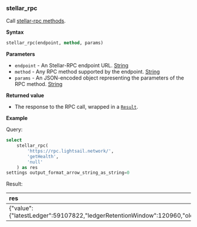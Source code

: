 ### stellar_rpc

Call [stellar-rpc methods](https://developers.stellar.org/docs/data/apis/rpc).

**Syntax**

```sql
stellar_rpc(endpoint, method, params)
```

**Parameters**

- `endpoint` - An Stellar-RPC endpoint URL. [String](https://clickhouse.com/docs/en/sql-reference/data-types/string)
- `method` - Any RPC method supported by the endpoint. [String](https://clickhouse.com/docs/en/sql-reference/data-types/string)
- `params` - An JSON-encoded object representing the parameters of the RPC method. [String](https://clickhouse.com/docs/en/sql-reference/data-types/string)


**Returned value**

- The response to the RPC call, wrapped in a [`Result`](../error_handling.md).

**Example**

Query:

```sql
select 
    stellar_rpc(
        'https://rpc.lightsail.network/',
        'getHealth', 
        'null'
    ) as res
settings output_format_arrow_string_as_string=0
```

Result:

| res |
|:-|
| {"value":{"latestLedger":59107822,"ledgerRetentionWindow":120960,"oldestLedger":58986863,"status":"healthy"}} |